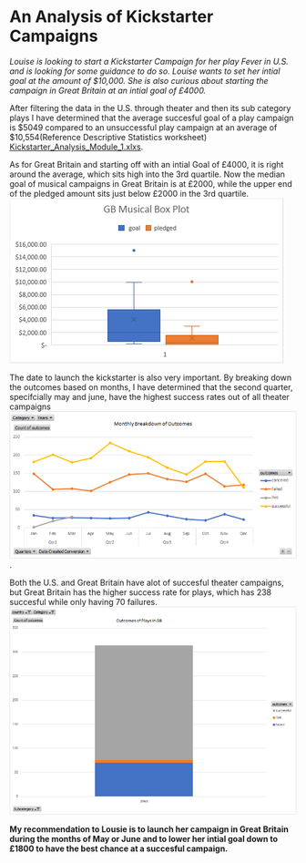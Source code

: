# An Analysis of Kickstarter Campaigns

*Louise is looking to start a Kickstarter Campaign for her play Fever in U.S. and is looking for some 
guidance to do so. Louise wants to set her intial goal at the amount of $10,000. She is also curious about 
starting the campaign in Great Britain at an intial goal of £4000.* 

After filtering the data in the U.S. through theater and then its sub category plays I have determined that the
average succesful goal of a play campaign is $5049 compared to an unsuccessful play 
campaign at an average of $10,554(Reference Descriptive Statistics worksheet) [Kickstarter_Analysis_Module_1.xlxs](Kickstarter_Analysis_Module_1.zip).

As for Great Britain and starting off with an intial Goal of £4000, it is right around the average, which sits high into the 3rd quartile.
Now the median goal of musical campaigns in Great Britain is at £2000, while the upper end of the pledged
amount sits just below £2000 in the 3rd quartile. 
![GB_Musical_Box_Plot.png](GB_Musical_Box_Plot.png)

The date to launch the kickstarter is also very important. By breaking down the outcomes based on months, I have 
determined that the second quarter, specifcially may and june, have the highest success rates out of all theater campaigns![Monthly_Outcomes_Based_on_Launch_Date.png](Monthly_Outcomes_Based_on_Launch_Date.png) .

Both the U.S. and Great Britain have alot of succesful theater campaigns, but Great Britain has the higher success rate for plays, which
has 238 succesful while only having 70 failures. ![Outcomes_of_Plays_in_GB.png](Outcomes_of_Plays_in_GB.png)

**My recommendation to Lousie is to launch her campaign in Great Britain during the months of May or June and to lower her intial goal
down to £1800 to have the best chance at a succesful campaign.**
